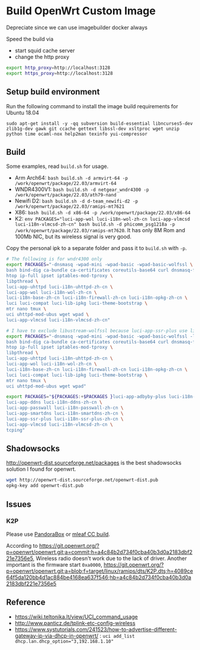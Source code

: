 # Build OpenWrt Custom Image

Depreciate since we can use imagebuilder docker always

Speed the build via

- start squid cache server
- change the http proxy

```bash
export http_proxy=http://localhost:3128
export https_proxy=http://localhost:3128
```

## Setup build environment

Run the following command to install the image build requirements for Ubuntu 18.04

`sudo apt-get install -y -qq subversion build-essential libncurses5-dev zlib1g-dev gawk git ccache gettext libssl-dev xsltproc wget unzip python time ocaml-nox help2man texinfo yui-compressor`

## Build

Some examples, read `build.sh` for usage.

- Arm Arch64: `bash build.sh -d armvirt-64 -p /work/openwrt/package/22.03/armvirt-64`
- WNDR4300V1: `bash build.sh -d netgear_wndr4300 -p /work/openwrt/package/22.03/ath79-nand`
- Newifi D2: `bash build.sh -d d-team_newifi-d2 -p /work/openwrt/package/22.03/ramips-mt7621`
- X86: `bash build.sh -d x86-64 -p /work/openwrt/package/22.03/x86-64`
- K2: `env PACKAGES="luci-app-wol luci-i18n-wol-zh-cn luci-app-vlmcsd luci-i18n-vlmcsd-zh-cn" bash build.sh -d phicomm_psg1218a -p /work/openwrt/package/22.03/ramips-mt7620`. It has only 8M Rom and 100Mb NIC, but its wireless signal is very good.

Copy the personal ipk to a separate folder and pass it to `build.sh` with `-p`.

```bash
# The following is for wndr4300 only
export PACKAGES="-dnsmasq -wpad-mini -wpad-basic -wpad-basic-wolfssl \
bash bind-dig ca-bundle ca-certificates coreutils-base64 curl dnsmasq-full dropbearconvert file \
htop ip-full ipset iptables-mod-tproxy \
libpthread \
luci-app-uhttpd luci-i18n-uhttpd-zh-cn \
luci-app-wol luci-i18n-wol-zh-cn \
luci-i18n-base-zh-cn luci-i18n-firewall-zh-cn luci-i18n-opkg-zh-cn \
luci luci-compat luci-lib-ipkg luci-theme-bootstrap \
mtr nano tmux \
uci uhttpd-mod-ubus wget wpad \
luci-app-vlmcsd luci-i18n-vlmcsd-zh-cn"

# I have to exclude libustream-wolfssl because luci-app-ssr-plus use libustream-openssl
export PACKAGES="-dnsmasq -wpad-mini -wpad-basic -wpad-basic-wolfssl -libustream-wolfssl \
bash bind-dig ca-bundle ca-certificates coreutils-base64 curl dnsmasq-full dropbearconvert file \
htop ip-full ipset iptables-mod-tproxy \
libpthread \
luci-app-uhttpd luci-i18n-uhttpd-zh-cn \
luci-app-wol luci-i18n-wol-zh-cn \
luci-i18n-base-zh-cn luci-i18n-firewall-zh-cn luci-i18n-opkg-zh-cn \
luci luci-compat luci-lib-ipkg luci-theme-bootstrap \
mtr nano tmux \
uci uhttpd-mod-ubus wget wpad"

export PACKAGES="${PACKAGES:+$PACKAGES }luci-app-adbyby-plus luci-i18n-adbyby-plus-zh-cn \
luci-app-ddns luci-i18n-ddns-zh-cn \
luci-app-passwall luci-i18n-passwall-zh-cn \
luci-app-smartdns luci-i18n-smartdns-zh-cn \
luci-app-ssr-plus luci-i18n-ssr-plus-zh-cn \
luci-app-vlmcsd luci-i18n-vlmcsd-zh-cn \
tcping"
```

## Shadowsocks

<http://openwrt-dist.sourceforge.net/packages> is the best shadowsocks solution I found for openwrt.

```bash
wget http://openwrt-dist.sourceforge.net/openwrt-dist.pub
opkg-key add openwrt-dist.pub
```

## Issues

### K2P

Please use [PandoraBox](https://downloads.pangubox.com/pandorabox/19.01/targets/ralink/mt7621/PandoraBox-ralink-mt7621-k2p-2019-01-01-git-3e8866933-squashfs-sysupgrade.bin) or [mleaf CC build](http://www.mleaf.org/downloads/K2P-Chaos_Calmer/v1.7.2/cc-k2p-v1.7.2-16m.bin).

According to <https://git.openwrt.org/?p=openwrt/openwrt.git;a=commit;h=a4c84b2d734f0cba40b3d0a2183dbf221e7356e5>, Wireless radio doesn't work due to the lack of driver.
Another important is the firmware start `0xa0000`, <https://git.openwrt.org/?p=openwrt/openwrt.git;a=blob;f=target/linux/ramips/dts/K2P.dts;h=4089ce64f5da120bb4d1ac884be4168ea637f546;hb=a4c84b2d734f0cba40b3d0a2183dbf221e7356e5>

## Reference

- <https://wiki.teltonika.lt/view/UCI_command_usage>
- <http://www.panticz.de/tplink-etc-config-wireless>
- <https://www.systutorials.com/241523/how-to-advertise-different-gateway-ip-via-dhcp-in-openwrt/> : `uci add_list dhcp.lan.dhcp_option="3,192.168.1.10"`
